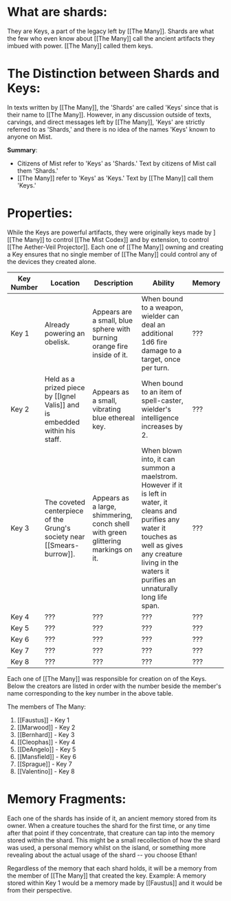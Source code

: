 # What are shards:
They are Keys, a part of the legacy left by [[The Many]]. Shards are what the few who even know about [[The Many]] call the ancient artifacts they imbued with power. [[The Many]] called them keys. 

# The Distinction between Shards and Keys:
In texts written by [[The Many]], the 'Shards' are called 'Keys' since that is their name to [[The Many]]. However, in any discussion outside of texts, carvings, and direct messages left by [[The Many]], 'Keys' are strictly referred to as 'Shards,' and there is no idea of the names 'Keys' known to anyone on Mist.

**Summary**:
- Citizens of Mist refer to 'Keys' as 'Shards.' Text by citizens of Mist call them 'Shards.'
- [[The Many]] refer to 'Keys' as 'Keys.' Text by [[The Many]] call them 'Keys.'
# Properties:
While the Keys are powerful artifacts, they were originally keys made by ][[The Many]] to control [[The Mist Codex]] and by extension, to control [[The Aether-Veil Projector]]. Each one of [[The Many]] owning and creating a Key ensures that no single member of [[The Many]] could control any of the devices they created alone. 

| Key Number | Location | Description | Ability | Memory |
| ---- | ---- | ---- | ---- | ---- |
| Key 1 | Already powering an obelisk. | Appears are a small, blue sphere with burning orange fire inside of it. | When bound to a weapon, wielder can deal an additional 1d6 fire damage to a target, once per turn. | ??? |
| Key 2 | Held as a prized piece by [[Ignel Valis]] and is embedded within his staff. | Appears as a small, vibrating blue ethereal key. | When bound to an item of spell-caster, wielder's intelligence increases by 2. | ??? |
| Key 3 | The coveted centerpiece of the Grung's society near [[Smears-burrow]]. | Appears as a large, shimmering, conch shell with green glittering markings on it.  | When blown into, it can summon a maelstrom. However if it is left in water, it cleans and purifies any water it touches as well as gives any creature living in the waters it purifies an unnaturally long life span. | ??? |
| Key 4 | ??? | ??? | ??? | ??? |
| Key 5 | ??? | ??? | ??? | ??? |
| Key 6 | ??? | ??? | ??? | ??? |
| Key 7 | ??? | ??? | ??? | ??? |
| Key 8 | ??? | ??? | ??? | ??? |

Each one of [[The Many]] was responsible for creation on of the Keys. Below the creators are listed in order with the number beside the member's name corresponding to the key number in the above table.

The members of The Many:
1. [[Faustus]] - Key 1
2. [[Marwood]] - Key 2
3. [[Bernhard]] - Key 3
4. [[Cleophas]] - Key 4
5. [[DeAngelo]] - Key 5
6. [[Mansfield]] - Key 6
7. [[Sprague]] - Key 7
8. [[Valentino]] - Key 8

# Memory Fragments:
Each one of the shards has inside of it, an ancient memory stored from its owner. When a creature touches the shard for the first time, or any time after that point if they concentrate, that creature can tap into the memory stored within the shard. This might be a small recollection of how the shard was used, a personal memory whilst on the island, or something more revealing about the actual usage of the shard -- you choose Ethan!

Regardless of the memory that each shard holds, it will be a memory from the member of [[The Many]] that created the key. Example: A memory stored within Key 1 would be a memory made by [[Faustus]] and it would be from their perspective. 